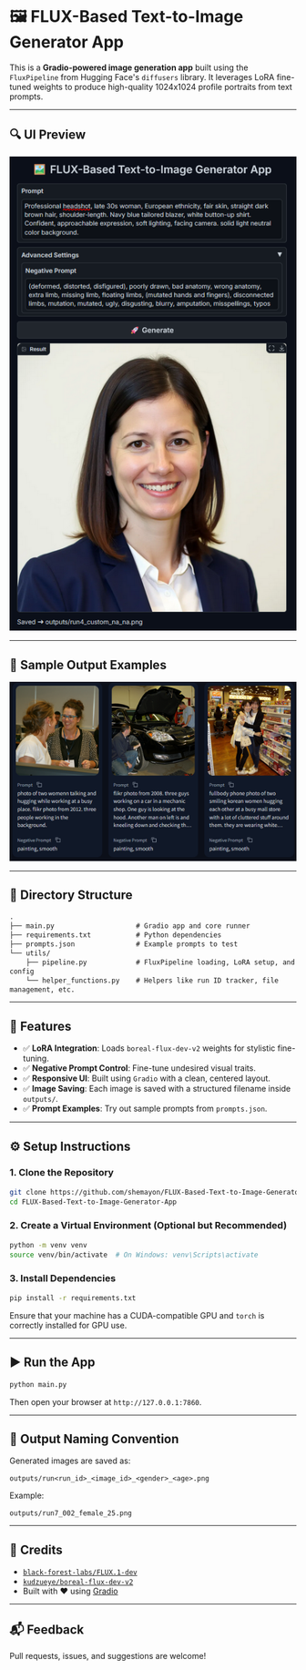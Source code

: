 
# 🖼️ FLUX-Based Text-to-Image Generator App

This is a **Gradio-powered image generation app** built using the `FluxPipeline` from Hugging Face's `diffusers` library. It leverages LoRA fine-tuned weights to produce high-quality 1024x1024 profile portraits from text prompts.

---

## 🔍 UI Preview

<p align="center">
  <img src="assets/ui.png" alt="Gradio UI" width="600"/>
</p>

---

## 🎨 Sample Output Examples

<p align="center">
  <img src="assets/examples.png" alt="Generated Examples" width="600"/>
</p>


---

## 📁 Directory Structure

```
.
├── main.py                    # Gradio app and core runner
├── requirements.txt           # Python dependencies
├── prompts.json               # Example prompts to test
└── utils/
    ├── pipeline.py            # FluxPipeline loading, LoRA setup, and config
    └── helper_functions.py    # Helpers like run ID tracker, file management, etc.
```

---

## 🚀 Features

- ✅ **LoRA Integration**: Loads `boreal-flux-dev-v2` weights for stylistic fine-tuning.
- ✅ **Negative Prompt Control**: Fine-tune undesired visual traits.
- ✅ **Responsive UI**: Built using `Gradio` with a clean, centered layout.
- ✅ **Image Saving**: Each image is saved with a structured filename inside `outputs/`.
- ✅ **Prompt Examples**: Try out sample prompts from `prompts.json`.

---

## ⚙️ Setup Instructions

### 1. Clone the Repository

```bash
git clone https://github.com/shemayon/FLUX-Based-Text-to-Image-Generator-App
cd FLUX-Based-Text-to-Image-Generator-App
```

### 2. Create a Virtual Environment (Optional but Recommended)

```bash
python -m venv venv
source venv/bin/activate  # On Windows: venv\Scripts\activate
```

### 3. Install Dependencies

```bash
pip install -r requirements.txt
```

Ensure that your machine has a CUDA-compatible GPU and `torch` is correctly installed for GPU use.

---

## ▶️ Run the App

```bash
python main.py
```

Then open your browser at `http://127.0.0.1:7860`.

---


## 📸 Output Naming Convention

Generated images are saved as:

```
outputs/run<run_id>_<image_id>_<gender>_<age>.png
```

Example:

```
outputs/run7_002_female_25.png
```

---

## 🧠 Credits

- [`black-forest-labs/FLUX.1-dev`](https://huggingface.co/black-forest-labs/FLUX.1-dev)
- [`kudzueye/boreal-flux-dev-v2`](https://huggingface.co/kudzueye/boreal-flux-dev-v2)
- Built with ❤️ using [Gradio](https://www.gradio.app/)

---

## 📬 Feedback

Pull requests, issues, and suggestions are welcome!
